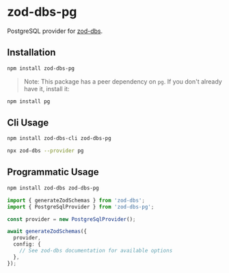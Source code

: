 # zod-dbs-pg

PostgreSQL provider for [zod-dbs](https://github.com/msolvaag/zod-dbs).

## Installation

```bash
npm install zod-dbs-pg
```

> Note: This package has a peer dependency on `pg`. If you don't already have it, install it:

```bash
npm install pg
```

## Cli Usage

```bash
npm install zod-dbs-cli zod-dbs-pg

npx zod-dbs --provider pg
```

## Programmatic Usage

```bash
npm install zod-dbs zod-dbs-pg
```

```ts
import { generateZodSchemas } from 'zod-dbs';
import { PostgreSqlProvider } from 'zod-dbs-pg';

const provider = new PostgreSqlProvider();

await generateZodSchemas({
  provider,
  config: {
    // See zod-dbs documentation for available options
  },
});
```
